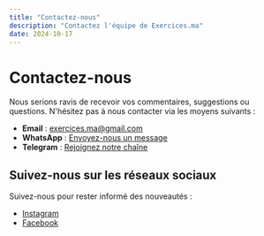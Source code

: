 ```yaml
---
title: "Contactez-nous"
description: "Contactez l'équipe de Exercices.ma"
date: 2024-10-17
---
```


# Contactez-nous

Nous serions ravis de recevoir vos commentaires, suggestions ou questions. N'hésitez pas à nous contacter via les moyens suivants :

- **Email** : exercices.ma@gmail.com
- **WhatsApp** : [Envoyez-nous un message](https://wa.me/212600000000)
- **Telegram** : [Rejoignez notre chaîne](https://t.me/exercicesma)

## Suivez-nous sur les réseaux sociaux

Suivez-nous pour rester informé des nouveautés :

- [Instagram](https://www.instagram.com/exercices.ma)
- [Facebook](https://www.facebook.com/exercicesma)
